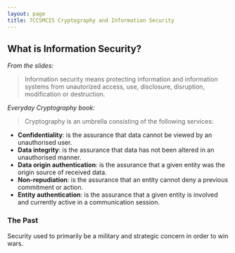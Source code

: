```yaml
---
layout: page
title: 7CCSMCIS Cryptography and Information Security
---
```


## What is Information Security?

*From the slides:*

> Information security means protecting information and information systems from unautorized access, use, disclosure, disruption, modification or destruction.

*Everyday Cryptography book:*

>Cryptography is an umbrella consisting of the following services:
- **Confidentiality**: is the assurance that data cannot be viewed by an unauthorised user.
- **Data integrity**: is the assurance that data has not been altered in an unauthorised manner.
- **Data origin authentication**: is the assurance that a given entity was the origin source of received data.
- **Non-repudiation**: is the assurance that an entity cannot deny a previous commitment or action.
- **Entity authentication**: is the assurance that a given entity is involved and currently active in a communication session.

### The Past
Security used to primarily be a military and strategic concern in order to win wars.
